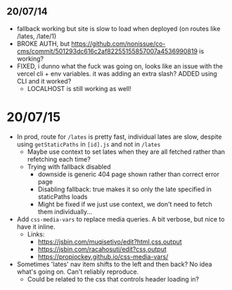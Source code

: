 ## 20/07/14

- fallback working but site is slow to load when deployed (on routes like /lates, /late/1)
- BROKE AUTH, but https://github.com/nonissue/co-cms/commit/501293dc616c2af82255155857007a4536990819 is working?
- FIXED, i dunno what the fuck was going on, looks like an issue with the vercel cli + env variables. it was adding an extra slash? ADDED using CLI and it worked?
  - LOCALHOST is still working as well!

# 20/07/15

- In prod, route for `/lates` is pretty fast, individual lates are slow, despite using `getStaticPaths` in `[id].js` and not in `/lates`
  - Maybe use context to set lates when they are all fetched rather than refetching each time?
  - Trying with fallback disabled
    - downside is generic 404 page shown rather than correct error page
    - Disabling fallback: true makes it so only the late specified in staticPaths loads
    - Might be fixed if we just use context, we don't need to fetch them individually...
- Add `css-media-vars` to replace media queries. A bit verbose, but nice to have it inline.
  - Links:
    - https://jsbin.com/muqisetivo/edit?html,css,output
    - https://jsbin.com/racahosuti/edit?css,output
    - https://propjockey.github.io/css-media-vars/
- Sometimes 'lates' nav item shifts to the left and then back? No idea what's going on. Can't reliably reproduce.
  - Could be related to the css that controls header loading in?
